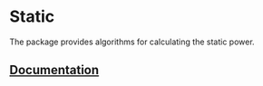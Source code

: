 # Static

The package provides algorithms for calculating the static power.

## [Documentation][doc]

[doc]: http://godoc.org/github.com/turing-complete/power/static
